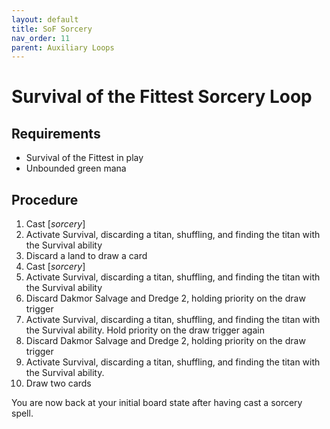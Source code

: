 ```yaml
---
layout: default
title: SoF Sorcery
nav_order: 11
parent: Auxiliary Loops
---
```


# Survival of the Fittest Sorcery Loop

## Requirements

* Survival of the Fittest in play
* Unbounded green mana

## Procedure

1. Cast [*sorcery*]
1. Activate Survival, discarding a titan, shuffling, and finding the titan with the Survival ability
1. Discard a land to draw a card
1. Cast [*sorcery*]
1. Activate Survival, discarding a titan, shuffling, and finding the titan with the Survival ability
1. Discard Dakmor Salvage and Dredge 2, holding priority on the draw trigger
1. Activate Survival, discarding a titan, shuffling, and finding the titan with the Survival ability. Hold priority on the draw trigger again
1. Discard Dakmor Salvage and Dredge 2, holding priority on the draw trigger
1. Activate Survival, discarding a titan, shuffling, and finding the titan with the Survival ability.
1. Draw two cards

You are now back at your initial board state after having cast a sorcery spell.
